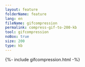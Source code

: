 ```yaml
---
layout: feature
folderName: feature
lang: en
fileName: gifcompression
permalink: compress-gif-to-200-kb
tool: gifcompression
noBox: true
size: 200
type: kb
---
```


{%- include gifcompression.html -%}